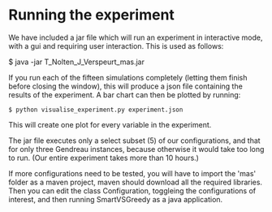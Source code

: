 Running the experiment
======================

We have included a jar file which will run an experiment in interactive mode,
with a gui and requiring user interaction.
This is used as follows:

   $ java -jar T_Nolten_J_Verspeurt_mas.jar

If you run each of the fifteen simulations completely (letting them finish
before closing the window), this will produce a json file containing the
results of the experiment.
A bar chart can then be plotted by running:

    $ python visualise_experiment.py experiment.json

This will create one plot for every variable in the experiment.

The jar file executes only a select subset (5) of our configurations,
and that for only three Gendreau instances, because otherwise it would take
too long to run. (Our entire experiment takes more than 10 hours.)

If more configurations need to be tested, you will have to import the 'mas'
folder as a maven project, maven should download all the required libraries.
Then you can edit the class Configuration, toggleing the configurations of
interest, and then running SmartVSGreedy as a java application.
